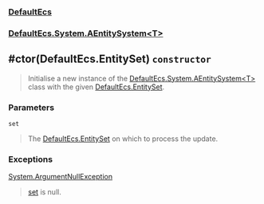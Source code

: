 ### [DefaultEcs](./DefaultEcs.md 'DefaultEcs')
### [DefaultEcs.System.AEntitySystem&lt;T&gt;](./DefaultEcs-System-AEntitySystem-T-.md 'DefaultEcs.System.AEntitySystem&lt;T&gt;')
## #ctor(DefaultEcs.EntitySet) `constructor`
>Initialise a new instance of the [DefaultEcs.System.AEntitySystem&lt;T&gt;](./DefaultEcs-System-AEntitySystem-T-.md 'DefaultEcs.System.AEntitySystem&lt;T&gt;') class with the given [DefaultEcs.EntitySet](./DefaultEcs-EntitySet.md 'DefaultEcs.EntitySet').
### Parameters

<a name='DefaultEcs-System-AEntitySystem-T---ctor(DefaultEcs-EntitySet)-set'></a>
`set`
>The [DefaultEcs.EntitySet](./DefaultEcs-EntitySet.md 'DefaultEcs.EntitySet') on which to process the update.
### Exceptions

[System.ArgumentNullException](https://docs.microsoft.com/en-us/dotnet/api/System.ArgumentNullException 'System.ArgumentNullException')
>[set](#DefaultEcs-System-AEntitySystem-T---ctor(DefaultEcs-EntitySet)-set 'DefaultEcs.System.AEntitySystem&lt;T&gt;.#ctor(DefaultEcs.EntitySet).set') is null.
